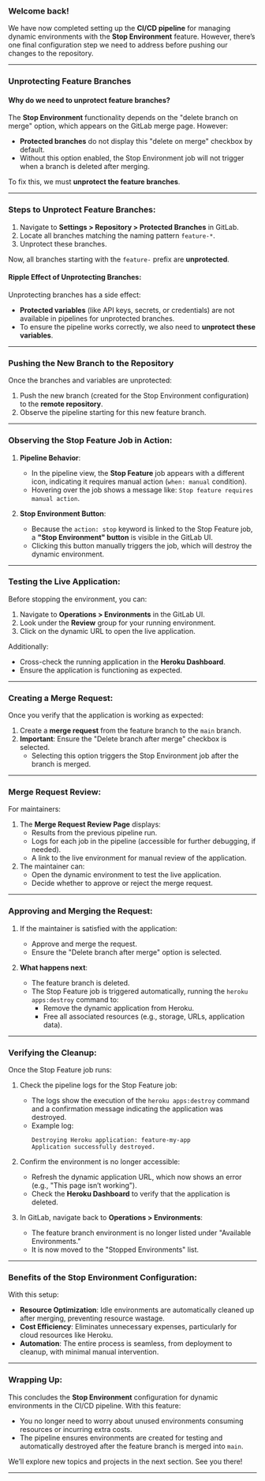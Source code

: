 ### Welcome back!

We have now completed setting up the **CI/CD pipeline** for managing dynamic environments with the **Stop Environment** feature. However, there’s one final configuration step we need to address before pushing our changes to the repository.

---

### Unprotecting Feature Branches

#### Why do we need to unprotect feature branches?
The **Stop Environment** functionality depends on the "delete branch on merge" option, which appears on the GitLab merge page. However:
- **Protected branches** do not display this "delete on merge" checkbox by default.
- Without this option enabled, the Stop Environment job will not trigger when a branch is deleted after merging.

To fix this, we must **unprotect the feature branches**.

---

### Steps to Unprotect Feature Branches:
1. Navigate to **Settings > Repository > Protected Branches** in GitLab.
2. Locate all branches matching the naming pattern `feature-*`.
3. Unprotect these branches.

Now, all branches starting with the `feature-` prefix are **unprotected**. 

#### Ripple Effect of Unprotecting Branches:
Unprotecting branches has a side effect:
- **Protected variables** (like API keys, secrets, or credentials) are not available in pipelines for unprotected branches.
- To ensure the pipeline works correctly, we also need to **unprotect these variables**.

---

### Pushing the New Branch to the Repository

Once the branches and variables are unprotected:
1. Push the new branch (created for the Stop Environment configuration) to the **remote repository**.
2. Observe the pipeline starting for this new feature branch.

---

### Observing the Stop Feature Job in Action:

1. **Pipeline Behavior**:
   - In the pipeline view, the **Stop Feature** job appears with a different icon, indicating it requires manual action (`when: manual` condition).
   - Hovering over the job shows a message like: `Stop feature requires manual action`.

2. **Stop Environment Button**:
   - Because the `action: stop` keyword is linked to the Stop Feature job, a **"Stop Environment" button** is visible in the GitLab UI.
   - Clicking this button manually triggers the job, which will destroy the dynamic environment.

---

### Testing the Live Application:

Before stopping the environment, you can:
1. Navigate to **Operations > Environments** in the GitLab UI.
2. Look under the **Review** group for your running environment.
3. Click on the dynamic URL to open the live application.

Additionally:
- Cross-check the running application in the **Heroku Dashboard**.
- Ensure the application is functioning as expected.

---

### Creating a Merge Request:

Once you verify that the application is working as expected:
1. Create a **merge request** from the feature branch to the `main` branch.
2. **Important**: Ensure the "Delete branch after merge" checkbox is selected.
   - Selecting this option triggers the Stop Environment job after the branch is merged.

---

### Merge Request Review:

For maintainers:
1. The **Merge Request Review Page** displays:
   - Results from the previous pipeline run.
   - Logs for each job in the pipeline (accessible for further debugging, if needed).
   - A link to the live environment for manual review of the application.
2. The maintainer can:
   - Open the dynamic environment to test the live application.
   - Decide whether to approve or reject the merge request.

---

### Approving and Merging the Request:

1. If the maintainer is satisfied with the application:
   - Approve and merge the request.
   - Ensure the "Delete branch after merge" option is selected.

2. **What happens next**:
   - The feature branch is deleted.
   - The Stop Feature job is triggered automatically, running the `heroku apps:destroy` command to:
     - Remove the dynamic application from Heroku.
     - Free all associated resources (e.g., storage, URLs, application data).

---

### Verifying the Cleanup:

Once the Stop Feature job runs:
1. Check the pipeline logs for the Stop Feature job:
   - The logs show the execution of the `heroku apps:destroy` command and a confirmation message indicating the application was destroyed.
   - Example log:
     ```
     Destroying Heroku application: feature-my-app
     Application successfully destroyed.
     ```

2. Confirm the environment is no longer accessible:
   - Refresh the dynamic application URL, which now shows an error (e.g., "This page isn’t working").
   - Check the **Heroku Dashboard** to verify that the application is deleted.

3. In GitLab, navigate back to **Operations > Environments**:
   - The feature branch environment is no longer listed under "Available Environments."
   - It is now moved to the "Stopped Environments" list.

---

### Benefits of the Stop Environment Configuration:

With this setup:
- **Resource Optimization**: Idle environments are automatically cleaned up after merging, preventing resource wastage.
- **Cost Efficiency**: Eliminates unnecessary expenses, particularly for cloud resources like Heroku.
- **Automation**: The entire process is seamless, from deployment to cleanup, with minimal manual intervention.

---

### Wrapping Up:

This concludes the **Stop Environment** configuration for dynamic environments in the CI/CD pipeline. With this feature:
- You no longer need to worry about unused environments consuming resources or incurring extra costs.
- The pipeline ensures environments are created for testing and automatically destroyed after the feature branch is merged into `main`.

We’ll explore new topics and projects in the next section. See you there! 

---